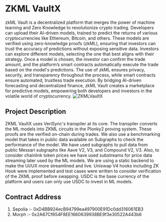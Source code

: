 # ZKML VaultX
zkML Vault is a decentralized platform that merges the power of machine learning and Zero Knowledge to revolutionize crypto trading. Developers can upload their AI-driven models, trained to predict the returns of various cryptocurrencies like Ethereum, Bitcoin, and others. These models are verified using zero-knowledge proofs (zkML), ensuring that investors can trust the accuracy of predictions without exposing sensitive data. Investors can explore different models, selecting the one that best aligns with their strategy. Once a model is chosen, the investor can confirm the trade amount, and the platform’s smart contracts automatically execute the trade based on the model's predictions. The use of zkML ensures privacy, security, and transparency throughout the process, while smart contracts ensure automated, trustless trade execution. By bridging AI-driven forecasting and decentralized finance, zkML Vault creates a marketplace for predictive models, empowering both developers and investors in the volatile world of cryptocurrency.
![ZKMLVaultX](https://github.com/user-attachments/assets/970c15bf-0959-49bd-9fda-b4597e90eb8f)

## Project Description
ZKML VaultX uses VeriSync's transpiler at its core. The transpiler converts the ML models into ZKML circuits in the Plonky2 proving system. These proofs are the verified on-chain during trades. We also use a benchmarking model that takes in public data available on Subgraphs to check the performance of the model. We have used subgraphs to pull data from public Messari subgraphs like Aave V2, V3, and Compound V2, V3. Also, to consider chainlink token prices we have used substreams for price data streaming later used by the ML models. We are using a static backend to make the UI/UX more streamlined and live. Uniswap V4 hooks including ZK Hook were implemented and test cases were written to consider verification of the ZKML proof before swapping. USDC is the base currency of the platform and users can only use USDC to invest in ML models.

## Contract Address
1. Sepolia :- 0xD4BB924ecB94799ea497900E91Dc0dd316061EB3
2. Morph :- 0x2A67Cf654F8EE1660639938BE9f3e30522A443b6
